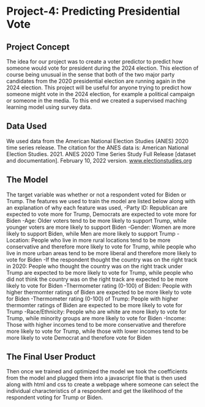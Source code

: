 # Project-4: Predicting Presidential Vote

## Project Concept
The idea for our project was to create a voter predictor to predict how someone would vote for president during the 2024 election. This election of course being unusual in the sense that both of the two major party candidates from the 2020 presidential election are running again in the 2024 election. This project will be useful for anyone trying to predict how someone might vote in the 2024 election, for example a political campaign or someone in the media. To this end we created a supervised maching learning model using survey data.

## Data Used
We used data from the American National Election Studies (ANES) 2020 time series release.
The citation for the ANES data is: American National Election Studies. 2021. ANES 2020 Time Series Study Full Release [dataset and documentation]. February 10, 2022 version. www.electionstudies.org

## The Model
The target variable was whether or not a respondent voted for Biden or Trump. The features we used to train the model are listed below along with an explanation of why each feature was used,
-Party ID: Republican are expected to vote more for Trump, Democrats are expected to vote more for Biden
-Age: Older voters tend to be more likely to support Trump, while younger voters are more likely to support Biden
-Gender: Women are more likely to support Biden, while Men are more likely to support Trump
-Location: People who live in more rural locations tend to be more conservative and therefore more likely to vote for Trump, while people who live in more urban areas tend to be more liberal and therefore more likely to vote for Biden
-If the respondent thought the country was on the right track in 2020: People who thought the country was on the right track under Trump are expected to be more likely to vote for Trump, while people who did not think the country was on the right track are expected to be more likely to vote for Biden
-Thermometer rating (0-100) of Biden: People with higher thermomter ratings of Biden are expected to be more likely to vote for Biden
-Thermometer rating (0-100) of Trump: People with higher thermomter ratings of Biden are expected to be more likely to vote for Trump
-Race/Ethnicity: People who are white are more likely to vote for Trump, while minority groups are more likely to vote for Biden
-Income: Those with higher incomes tend to be more conservative and therefore more likely to vote for Trump, while those with lower incomes tend to be more likely to vote Democrat and therefore vote for Biden

## The Final User Product
Then once we trained and optimized the model we took the coefficients from the model and plugged them into a javascript file that is then used along with html and css to create a webpage where someone can select the individual characteristics of a respondent and get the likelihood of the respondent voting for Trump or Biden.
